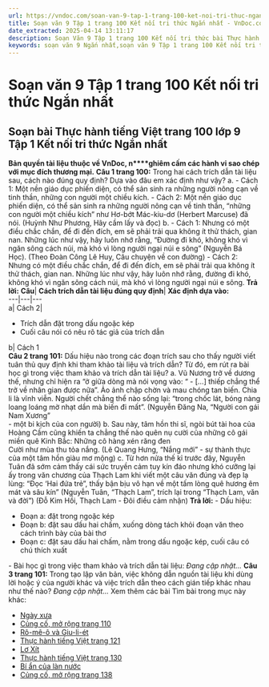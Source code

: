 ```yaml
---
url: https://vndoc.com/soan-van-9-tap-1-trang-100-ket-noi-tri-thuc-ngan-nhat-325414
title: Soạn văn 9 Tập 1 trang 100 Kết nối tri thức Ngắn nhất - VnDoc.com
date_extracted: 2025-04-14 13:11:17
description: Soạn Văn 9 Tập 1 trang 100 Kết nối tri thức bài Thực hành tiếng Việt (Ngắn nhất) gồm phần trả lời ngắn gọn, bám sát các câu hỏi, yêu cầu trong SGK (chỉ có trên VnDoc). Mời các bạn tham khảo.
keywords: soạn văn 9 Ngắn nhất,soạn văn 9 Tập 1 trang 100 Kết nối tri thức Ngắn nhất,Soạn bài Thực hành tiếng Việt trang 100 lớp 9 Tập 1 Kết nối tri thức Ngắn nhất,Soạn bài Thực hành tiếng Việt lớp 9 trang 100 Tập 1 Kết nối tri thức Ngắn nhất,Thực hành tiếng Việt trang 100 lớp 9 Tập 1 Kết nối tri thức,Thực hành tiếng Việt lớp 9 trang 100 Tập 1 Kết nối tri thức,văn 9,ngữ văn 9,soạn văn 9 kết nối tri thức,soạn văn 9 tập 1,giải văn 9
---
```


# Soạn văn 9 Tập 1 trang 100 Kết nối tri thức Ngắn nhất
## **Soạn bài Thực hành tiếng Việt trang 100 lớp 9 Tập 1 Kết nối tri thức Ngắn nhất**
**Bản quyền tài liệu thuộc về VnDoc, n****ghiêm cấm các hành vi sao chép với mục đích thương mại.**
**Câu 1 trang 100:** Trong hai cách trích dẫn tài liệu sau, cách nào đúng quy định? Dựa vào đâu em xác định như vậy?
a.
\- Cách 1: Một nền giáo dục phiến diện, có thể sản sinh ra những người nông cạn về tinh thần, những con người một chiều kích.
\- Cách 2: Một nền giáo dục phiến diện, có thể sản sinh ra những người nông cạn về tinh thần, “những con người một chiều kích” như Hơ-bớt Mác-kiu-dơ \(Herbert Marcuse\) đã nói.
\(Huỳnh Như Phương, Hãy cầm lấy và đọc\)
b.
\- Cách 1: Nhưng có một điều chắc chắn, để đi đến đích, em sẽ phải trải qua không ít thử thách, gian nan. Những lúc như vậy, hãy luôn nhớ rằng, “Đường đi khó, không khó vì ngăn sông cách núi, mà khó vì lòng người ngại núi e sông” \(Nguyễn Bá Học\).
\(Theo Đoàn Công Lê Huy, Câu chuyện về con đường\)
\- Cách 2: Nhưng có một điều chắc chắn, để đi đến đích, em sẽ phải trải qua không ít thử thách, gian nan. Những lúc như vậy, hãy luôn nhớ rằng, đường đi khó, không khó vì ngăn sông cách núi, mà khó vì lòng người ngại núi e sông.
**Trả lời:**
**Câu**| **Cách trích dẫn tài liệu đúng quy định**| **Xác định dựa vào:**  
---|---|---  
a| Cách 2| 
  * Trích dẫn đặt trong dấu ngoặc kép
  * Cuối câu nói có nêu rõ tác giả của trích dẫn

b| Cách 1  
**Câu 2 trang 101:** Dấu hiệu nào trong các đoạn trích sau cho thấy người viết tuân thủ quy định khi tham khảo tài liệu và trích dẫn? Từ đó, em rút ra bài học gì trong việc tham khảo và trích dẫn tài liệu?
a. Vũ Nương trở về dương thế, nhưng chỉ hiện ra “ở giữa dòng mà nói vọng vào: “ - \[…\] thiếp chẳng thể trở về nhân gian được nữa”. Ảo ảnh chập chờn và mau chóng tan biến. Chia li là vĩnh viễn. Người chết chẳng thể nào sống lại: “trong chốc lát, bóng nàng loang loáng mờ nhạt dần mà biến đi mất”.
\(Nguyễn Đăng Na, “Người con gái Nam Xương”   
\- một bi kịch của con người\)
b. Sau này, tâm hồn thi sĩ, ngòi bút tài hoa của Hoàng Cầm cũng khiến ta chẳng thế nào quên nụ cười của những cô gái miền quê Kinh Bắc:
Những cô hàng xén răng đen  
Cười như mùa thu tỏa nắng.
\(Lê Quang Hưng, “Nắng mới” - sự thành thực   
của một tâm hồn giàu mơ mộng\)
c. Từ hơn nửa thế kỉ trước đây, Nguyễn Tuân đã sớm cảm thấy cái sức truyền cảm tuy kín đáo nhưng khó cưỡng lại ấy trong văn chương của Thạch Lam khi viết một câu văn đúng và đẹp lạ lùng: “Đọc ‘Hai đứa trẻ”, thấy bận bịu vô hạn về một tấm lòng quê hương êm mát và sâu kín” \(Nguyễn Tuân, “Thạch Lam”, trích lại trong “Thạch Lam, văn và đời”\)
\(Đỗ Kim Hồi, Thạch Lam - Đôi điều cảm nhận\)
**Trả lời:**
\- Dấu hiệu:
  * Đoạn a: đặt trong ngoặc kép
  * Đoạn b: đặt sau dấu hai chấm, xuống dòng tách khỏi đoạn văn theo cách trình bày của bài thơ
  * Đoạn c: đặt sau dấu hai chấm, nằm trong dấu ngoặc kép, cuối câu có chú thích xuất

\- Bài học gì trong việc tham khảo và trích dẫn tài liệu: _Đang cập nhật..._
**Câu 3 trang 101:** Trong tạo lập văn bản, việc không dẫn nguồn tài liệu khi dùng lời hoặc ý của người khác và việc trích dẫn theo cách gián tiếp khác nhau như thế nào?
_Đang cập nhật..._
Xem thêm các bài Tìm bài trong mục này khác:
  * [Ngày xưa](</soan-bai-ngay-xua-lop-9-ngan-nhat-ket-noi-tri-thuc-325417>)
  * [Củng cố, mở rộng trang 110](</soan-van-9-tap-1-trang-110-ket-noi-tri-thuc-ngan-nhat-325421>)
  * [Rô-mê-ô và Giu-li-ét](</soan-bai-ro-me-o-va-giu-li-et-lop-9-ngan-nhat-ket-noi-tri-thuc-325426>)
  * [Thực hành tiếng Việt trang 121](</soan-van-9-tap-1-trang-121-ket-noi-tri-thuc-ngan-nhat-325437>)
  * [Lơ Xít](</soan-bai-lo-xit-lop-9-ngan-nhat-ket-noi-tri-thuc-325461>)
  * [Thực hành tiếng Việt trang 130](</soan-van-9-tap-1-trang-130-ket-noi-tri-thuc-ngan-nhat-325462>)
  * [Bí ẩn của làn nước](</soan-bai-bi-an-cua-lan-nuoc-lop-9-ngan-nhat-ket-noi-tri-thuc-325465>)
  * [Củng cố, mở rộng trang 138](</soan-van-9-tap-1-trang-138-ket-noi-tri-thuc-ngan-nhat-325467>)


